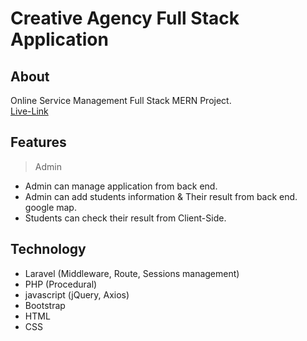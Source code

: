 # Creative Agency Full Stack Application

## About
Online Service Management Full Stack MERN Project.  
[Live-Link](https://creative-agency-mern.web.app)

## Features 
>Admin
  - Admin can manage application from back end.
  - Admin can add students information & Their result from back end. google map. 
  - Students can check their result from Client-Side.

## Technology

- Laravel (Middleware, Route, Sessions management) 
- PHP (Procedural)
- javascript (jQuery, Axios)
- Bootstrap
- HTML
- CSS

